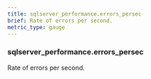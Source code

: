 ```yaml
---
title: sqlserver_performance.errors_persec
brief: Rate of errors per second.
metric_type: gauge
---
```

### sqlserver_performance.errors_persec

Rate of errors per second.